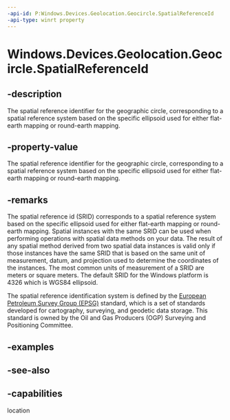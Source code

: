 ```yaml
---
-api-id: P:Windows.Devices.Geolocation.Geocircle.SpatialReferenceId
-api-type: winrt property
---
```


<!-- Property syntax
public uint SpatialReferenceId { get; }
-->

# Windows.Devices.Geolocation.Geocircle.SpatialReferenceId

## -description
The spatial reference identifier for the geographic circle, corresponding to a spatial reference system based on the specific ellipsoid used for either flat-earth mapping or round-earth mapping.

## -property-value
The spatial reference identifier for the geographic circle, corresponding to a spatial reference system based on the specific ellipsoid used for either flat-earth mapping or round-earth mapping.

## -remarks
The spatial reference id (SRID) corresponds to a spatial reference system based on the specific ellipsoid used for either flat-earth mapping or round-earth mapping. Spatial instances with the same SRID can be used when performing operations with spatial data methods on your data. The result of any spatial method derived from two spatial data instances is valid only if those instances have the same SRID that is based on the same unit of measurement, datum, and projection used to determine the coordinates of the instances. The most common units of measurement of a SRID are meters or square meters. The default SRID for the Windows platform is 4326 which is WGS84 ellipsoid.

The spatial reference identification system is defined by the [European Petroleum Survey Group (EPSG)](https://go.microsoft.com/fwlink/p/?LinkID=306785) standard, which is a set of standards developed for cartography, surveying, and geodetic data storage. This standard is owned by the Oil and Gas Producers (OGP) Surveying and Positioning Committee.

## -examples

## -see-also

## -capabilities
location
